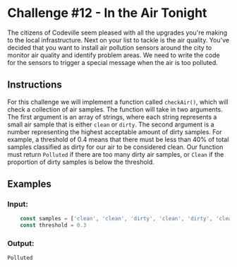 # Challenge #12 - In the Air Tonight
The citizens of Codeville seem pleased with all the upgrades you're making to the local infrastructure. Next on your list to tackle is the air quality. You've decided that you want to install air pollution sensors around the city to monitor air quality and identify problem areas. We need to write the code for the sensors to trigger a special message when the air is too polluted.

## Instructions
For this challenge we will implement a function called `checkAir()`, which will check a collection of air samples. The function will take in two arguments. The first argument is an array of strings, where each string represents a small air sample that is either `clean` or `dirty`. The second argument is a number representing the highest acceptable amount of dirty samples. For example, a threshold of 0.4 means that there must be less than 40% of total samples classified as dirty for our air to be considered clean. Our function must return `Polluted` if there are too many dirty air samples, or `Clean` if the proportion of dirty samples is below the threshold.

## Examples
### Input:
```javascript
    const samples = ['clean', 'clean', 'dirty', 'clean', 'dirty', 'clean', 'clean', 'dirty', 'clean', 'dirty']
    const threshold = 0.3
```

### Output:
```
Polluted
```
